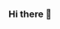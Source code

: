 ### Hi there 👋

<!--
**kashgold/KashGold** is a ✨ _special_ ✨ repository because its `README.md` (this file) appears on your GitHub profile.

Here are some ideas to get you started:

- 🔭 I’m currently working on getting my github started
- 🌱 I’m currently learning how to get a github started
- 👯 I’m looking to collaborate on github
- 🤔 I’m looking for help with github
- 💬 Ask me about how short I am
- 📫 How to reach me: Just go to my house lol
- 😄 Pronouns: Samsung/Fridge
- ⚡ Fun fact: Did I tell you how short I am?
-->
